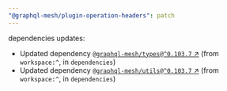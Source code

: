 ```yaml
---
"@graphql-mesh/plugin-operation-headers": patch
---
```

dependencies updates:
  - Updated dependency [`@graphql-mesh/types@^0.103.7` ↗︎](https://www.npmjs.com/package/@graphql-mesh/types/v/0.103.7) (from `workspace:^`, in `dependencies`)
  - Updated dependency [`@graphql-mesh/utils@^0.103.7` ↗︎](https://www.npmjs.com/package/@graphql-mesh/utils/v/0.103.7) (from `workspace:^`, in `dependencies`)

